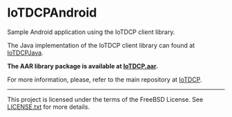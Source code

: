 # IoTDCPAndroid
Sample Android application using the IoTDCP client library.

The Java implementation of the IoTDCP client library can found at [IoTDCPJava](https://github.com/carlosrafaelgn/IoTDCPJava).

**The AAR library package is available at [IoTDCP.aar](https://github.com/carlosrafaelgn/IoTDCPJava/raw/master/IoTDCP.aar).**

For more information, please, refer to the main repository at [IoTDCP](https://github.com/carlosrafaelgn/IoTDCP).

----

This project is licensed under the terms of the FreeBSD License. See [LICENSE.txt](https://github.com/carlosrafaelgn/IoTDCPAndroid/blob/master/LICENSE.txt) for more details.
